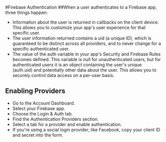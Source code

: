 #Firebase Authentication
##When a user authenticates to a Firebase app, three things happen:

 - Information about the user is returned in callbacks on the client device. This allows you to customize your app's user experience for that specific user.
 - The user information returned contains a uid (a unique ID), which is guaranteed to be distinct across all providers, and to never change for a specific authenticated user.
 - The value of the auth variable in your app's Security and Firebase Rules becomes defined. This variable is null for unauthenticated users, but for authenticated users it is an object containing the user's unique (auth.uid) and potentially other data about the user. This allows you to securely control data access on a per-user basis.

 ## Enabling Providers

- Go to the Account Dashboard.
- Select your Firebase app.
- Choose the Login & Auth tab.
- Find the Authentication Providers section.
- Select a tab for a provider and enable authentication.
- If you're using a social login provider, like Facebook, copy your client ID and secret into the form.